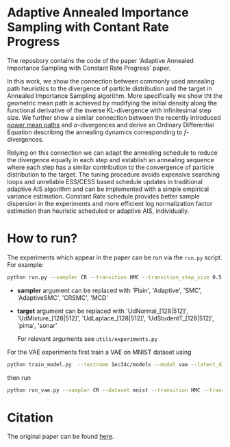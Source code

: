 # Adaptive Annealed Importance Sampling with Contant Rate Progress

The repository contains the code of the paper 'Adaptive Annealed Importance Sampling with Constant Rate Progress' paper.

In this work, we show the connection between commonly used annealing path heuristics to the divergence of particle distribution and the target in Annealed Importance Sampling algorithm. More specifically we show tht the geometric mean path is achieved by modifying the initial density along the functional derivative of the inverse KL-divergence with infinitesimal step size. We further show a similar connection between the recently introduced [power mean paths](https://arxiv.org/abs/2012.07823) and $\alpha$-divergences and derive an Ordinary Differential Equation describing the annealing dynamics corresponding to $f$-divergences.

Relying on this connection we can adapt the annealing schedule to reduce the divergence equally in each step and establish an annealing sequence where each step has a similar contribution to the convergence of particle distribution to the target. The tuning procedure avoids expensive searching loops and unreliable ESS/CESS based schedule updates in traditional adaptive AIS algorithm and can be implemented with a simple empirical variance estimation. Constant Rate schedule provides better sample dispersion in the experiments and more efficient log normalization factor estimation than heuristic scheduled or adaptive AIS, individually.

# How to run?

The experiments which appear in the paper can be run via the `run.py` script. For example:

```bash
python run.py --sampler CR --transition HMC --transition_step_size 0.5 --hmc_alpha 1. --hmc_partial_refresh 10 --hmc_n_leapfrogs 1 --transition_update fixed --n_samples 2048 --test_n_samples 4096 --testname 1ec34c --target UdNormal_128 --path power --annealing_alpha 0.0 --max_M 2048 --tol 1e-3 --min_step=0.0000001 --seed 1 --latent_dim 128  --dt 1.0
```

- **sampler** argument can be replaced with 'Plain', 'Adaptive', 'SMC', 'AdaptiveSMC', 'CRSMC', 'MCD'

- **target** argument can be replaced with 'UdNormal_[128|512]', 'UdMixture_[128|512]', 'UdLaplace_[128|512]', 'UdStudentT_[128|512]', 'pima', 'sonar'

    For relevant arguments see `utils/experiments.py` 

For the VAE experiments first train a VAE on MNIST dataset using 

```bash
python train_model.py  --testname 1ec34c/models --model vae --latent_dim 50 --net binary --dataset mnist --binarize
```
then run

```bash
python run_vae.py --sampler CR --dataset mnist --transition HMC --transition_step_size 0.5 --hmc_alpha 1. --hmc_partial_refresh 10 --hmc_n_leapfrogs 1 --transition_update fixed --n_samples 16 --test_n_samples 16 --testname 1ec34c --target vae50  --path power --annealing_alpha 0.0 --max_M 2048 --tol 1e-3 --min_step=0.0000001 --seed 1 --latent_dim 50  --dt 512.0
```

# Citation

The original paper can be found [here](). 



